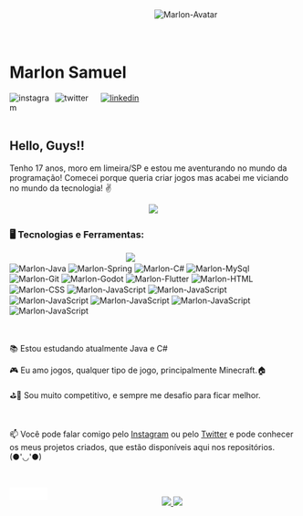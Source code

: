 <a href="https://ibb.co/C0dp0vN"><img align="right" width="250px" style="margin-top:-20px" src="https://i.ibb.co/9YXmY2z/Avatar-Maker.png" alt="Marlon-Avatar" border="0"></a>

</br>
</br>

<div dsplay="inline-block">

<h1 align="left">Marlon Samuel</h1>
 <a href="https://www.instagram.com/marlon_s147/" target="_blank">
    <img align="left" width="80px" src="https://i.ibb.co/qkGSp1D/instagram.png" alt="instagram" style="vertical-align:top;">
  </a> 
  <a href="https://twitter.com/marlinksks" target="_blank">
    <img align="left" width="80px" src="https://i.ibb.co/ZcFHDpv/twitter.png" alt="twitter" style="vertical-align:top;">
  </a>
  <a href="https://www.linkedin.com/in/marlon-samuel-b68a74292/" target="_blank">
    <img width="80px" src="https://i.ibb.co/RyZx12b/linkedin.png" alt="linkedin" style="vertical-align:top;">
  </a>
</div>

</br>
</br>

## Hello, Guys!!

Tenho 17 anos, moro em limeira/SP e estou me aventurando no mundo da programação! Comecei porque queria criar jogos mas acabei me viciando no mundo da tecnologia! ✌️

<p align="center">
  <img src="https://super.abril.com.br/wp-content/uploads/2016/09/super_imggato_digitando_0.gif" width="350">
</p>

### 🖥️ Tecnologias e Ferramentas: 

<img width="300px" align="right" src="https://i.ibb.co/7tqXrRJ/Avatar-Maker-1.png">
<div style="display: inline_block"><br>
    <img align="center" alt="Marlon-Java" height="50" widht="50" src="https://cdn.jsdelivr.net/gh/devicons/devicon/icons/java/java-original-wordmark.svg">
    <img align="center" alt="Marlon-Spring" height="50" width="50" src="https://cdn.jsdelivr.net/gh/devicons/devicon@latest/icons/spring/spring-original.svg"" />
    <img align="center" alt="Marlon-C#" height="50" widht="50" src="https://cdn.jsdelivr.net/gh/devicons/devicon/icons/csharp/csharp-original.svg">
    <img align="center" alt="Marlon-MySql" height="50" widht="50" src="https://cdn.jsdelivr.net/gh/devicons/devicon/icons/mysql/mysql-original.svg">
    <img align="center" alt="Marlon-Git" height="50" widht="50" src="https://cdn.jsdelivr.net/gh/devicons/devicon/icons/git/git-original.svg">
    <img align="center" alt="Marlon-Godot" height="50" widht="50" src="https://cdn.jsdelivr.net/gh/devicons/devicon/icons/godot/godot-original.svg">
    <img align="center" alt="Marlon-Flutter" height="50" widht="50" src="https://cdn.jsdelivr.net/gh/devicons/devicon@latest/icons/flutter/flutter-original.svg">
    <img align="center" alt="Marlon-HTML" height="50" width="50" src="https://cdn.jsdelivr.net/gh/devicons/devicon@latest/icons/html5/html5-original.svg" />
    <img align="center" alt="Marlon-CSS" height="50" width="50" src="https://cdn.jsdelivr.net/gh/devicons/devicon@latest/icons/css3/css3-original.svg" />
    <img align="center" alt="Marlon-JavaScript" height="50" width="50" src="https://cdn.jsdelivr.net/gh/devicons/devicon@latest/icons/javascript/javascript-original.svg" />
    <img align="center" alt="Marlon-JavaScript" height="50" width="50" src="https://cdn.jsdelivr.net/gh/devicons/devicon@latest/icons/arduino/arduino-original-wordmark.svg" />
    <img align="center" alt="Marlon-JavaScript" height="50" width="50" src="https://cdn.jsdelivr.net/gh/devicons/devicon@latest/icons/c/c-original.svg" />
    <img align="center" alt="Marlon-JavaScript" height="50" width="50" src="https://cdn.jsdelivr.net/gh/devicons/devicon@latest/icons/dart/dart-original.svg" />
    <img align="center" alt="Marlon-JavaScript" height="50" width="50" src="https://cdn.jsdelivr.net/gh/devicons/devicon@latest/icons/androidstudio/androidstudio-original.svg" />
    <img align="center" alt="Marlon-JavaScript" height="50" width="50" src="https://cdn.jsdelivr.net/gh/devicons/devicon@latest/icons/postgresql/postgresql-original.svg" />
          
          
          
          
</div>


</br>
</br>

<div display="inline-block">
 <p align="left">📚 Estou estudando atualmente Java e C#</p>
 <p align="left">🎮 Eu amo jogos, qualquer tipo de jogo, principalmente Minecraft.🏠</p>
 <p align="left">⛳🏁 Sou muito competitivo, e sempre me desafio para ficar melhor.</p>
</div>

</br>

📫 Você pode falar comigo pelo [Instagram](https://www.instagram.com/marlon_s147) ou pelo [Twitter](https://twitter.com/marlinksks) e pode conhecer os meus projetos criados, que estão disponíveis aqui nos repositórios. (●'◡'●)

</br>

<a href="https://www.instagram.com/marlon_s147" target="_blank"><img align="left" alt="Instagram" width="22px" src="https://github.com/Aakarsh-B/trying-repos/blob/master/insta.svg" />
<a href="https://twitter.com/marlinksks" target="_blank"><img align="left" alt="Twitter" width="22px" src="https://github.com/Aakarsh-B/trying-repos/blob/master/twitter.svg" />
<a href="https://www.linkedin.com/in/marlon-samuel-b68a74292/" target="_blank"><img align="left" alt="LinkedIn" width="22px" src="https://github.com/Aakarsh-B/trying-repos/blob/master/linkedin.svg" />

##
<p align="center">
<a href="https://github.com/marlon1402">
  <img height="180em" src="https://github-readme-stats-eight-theta.vercel.app/api?username=marlon1402&show_icons=true&theme=algolia&include_all_commits=true&count_private=true"/>
  <img height="180em" src="https://github-readme-stats-eight-theta.vercel.app/api/top-langs/?username=marlon1402&layout=compact&langs_count=8&theme=algolia"/>
</a>
</p>

